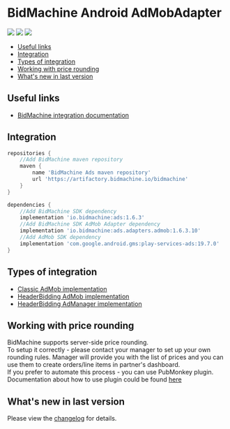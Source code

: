 # BidMachine Android AdMobAdapter

[<img src="https://img.shields.io/badge/SDK%20Version-1.6.3-brightgreen">](https://github.com/bidmachine/BidMachine-Android-SDK)
[<img src="https://img.shields.io/badge/Adapter%20Version-1.6.3.10-green">](https://artifactory.bidmachine.io/bidmachine/io/bidmachine/ads.adapters.admob/1.6.3.10/)
[<img src="https://img.shields.io/badge/AdMob%20Version-19.7.0-blue">](https://developers.google.com/admob/android/quick-start)

* [Useful links](#useful-links)
* [Integration](#integration)
* [Types of integration](#types-of-integration)
* [Working with price rounding](#working-with-price-rounding)
* [What's new in last version](#whats-new-in-last-version)

## Useful links
* [BidMachine integration documentation](https://wiki.appodeal.com/display/BID/BidMachine+Android+SDK+Documentation)

## Integration
```gradle
repositories {
    //Add BidMachine maven repository
    maven {
        name 'BidMachine Ads maven repository'
        url 'https://artifactory.bidmachine.io/bidmachine'
    }
}

dependencies {
    //Add BidMachine SDK dependency
    implementation 'io.bidmachine:ads:1.6.3'
    //Add BidMachine SDK AdMob Adapter dependency
    implementation 'io.bidmachine:ads.adapters.admob:1.6.3.10'
    //Add AdMob SDK dependency
    implementation 'com.google.android.gms:play-services-ads:19.7.0'
}
```

## Types of integration
* [Classic AdMob implementation](example_admob)
* [HeaderBidding AdMob implementation](example_admob_fetch)
* [HeaderBidding AdManager implementation](example_ad_manager)

## Working with price rounding
BidMachine supports server-side price rounding.<br>
To setup it correctly - please contact your manager to set up your own rounding rules. Manager will provide you with the list of prices and you can use them to create orders/line items in partner's dashboard.<br>
If you prefer to automate this process - you can use PubMonkey plugin.<br>
Documentation about how to use plugin could be found [here](https://doc.bidmachine.io/eng/ssp-publisher-integration-documentation/bidmachine-custom-adapters/how-to-use-plugin-for-integration-via-mopub-google/creating-line-items-in-google-ad-manager-dashboard)

## What's new in last version
Please view the [changelog](CHANGELOG.md) for details.